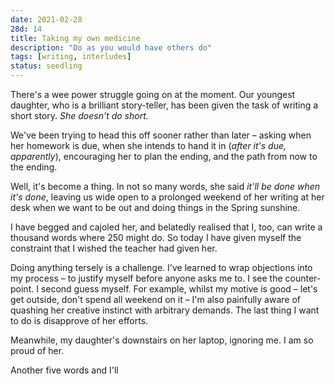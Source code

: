 ```yaml
---
date: 2021-02-28
28d: 14
title: Taking my own medicine
description: "Do as you would have others do"
tags: [writing, interludes]
status: seedling
---
```


There's a wee power struggle going on at the moment. Our youngest daughter, who is a brilliant story-teller, has been given the task of writing a short story. _She doesn't do short._

We've been trying to head this off sooner rather than later – asking when her homework is due, when she intends to hand it in (_after it's due, apparently_), encouraging her to plan the ending, and the path from now to the ending.

Well, it's become a thing. In not so many words, she said _it'll be done when it's done_, leaving us wide open to a prolonged weekend of her writing at her desk when we want to be out and doing things in the Spring sunshine.

I have begged and cajoled her, and belatedly realised that I, too, can write a thousand words where 250 might do. So today I have given myself the constraint that I wished the teacher had given her.

Doing anything tersely is a challenge. I've learned to wrap objections into my process – to justify myself before anyone asks me to. I see the counter-point. I second guess myself. For example, whilst my motive is good – let's get outside, don't spend all weekend on it – I'm also painfully aware of quashing her creative instinct with arbitrary demands. The last thing I want to do is disapprove of her efforts.

Meanwhile, my daughter's downstairs on her laptop, ignoring me. I am so proud of her.

Another five words and I'll

